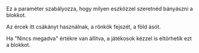 Ez a paraméter szabályozza, hogy milyen eszközzel szeretnéd bányászni a blokkot.

Az ércek itt csákányt használnak, a rönkök fejszét, a föld ásót.

Ha "Nincs megadva" értékre van állítva, a játékosok kézzel is eltörhetik ezt a blokkot.
